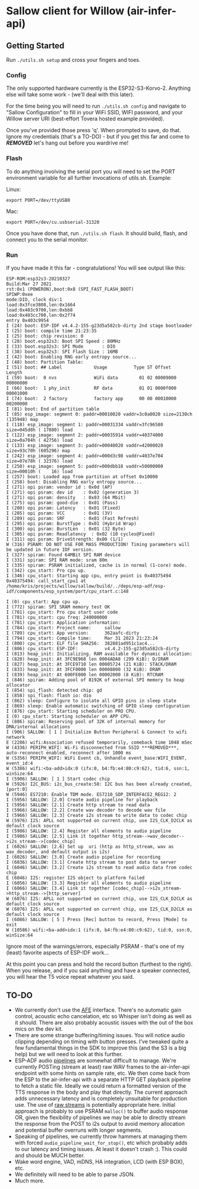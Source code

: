 ﻿# Sallow client for Willow (air-infer-api)

## Getting Started

Run ```./utils.sh setup``` and cross your fingers and toes.

### Config

The only supported hardware currently is the ESP32-S3-Korvo-2. Anything else will take some work - (we'll deal with this later).

For the time being you will need to run ```./utils.sh config``` and navigate to "Sallow Configuration" to fill in your WiFi SSID, WIFI password, and your Willow server URI (best-effort Tovera hosted example provided).

Once you've provided those press 'q'. When prompted to save, do that. Ignore my credentials (that's a TO-DO) - but if you get this far and come to ***REMOVED*** let's hang out before you wardrive me!

### Flash

To do anything involving the serial port you will need to set the PORT environment variable for all further invocations of utils.sh. Example:

Linux:

```export PORT=/dev/ttyUSB0```

Mac:

```export PORT=/dev/cu.usbserial-31320```

Once you have done that, run ```./utils.sh flash```. It should build, flash, and connect you to the serial monitor.

### Run

If you have made it this far - congratulations! You will see output like this:

```
ESP-ROM:esp32s3-20210327
Build:Mar 27 2021
rst:0x1 (POWERON),boot:0x8 (SPI_FAST_FLASH_BOOT)
SPIWP:0xee
mode:DIO, clock div:1
load:0x3fce3808,len:0x1664
load:0x403c9700,len:0xbb8
load:0x403cc700,len:0x2f74
entry 0x403c9954
I (24) boot: ESP-IDF v4.4.2-155-g23d5a582cb-dirty 2nd stage bootloader
I (25) boot: compile time 21:23:35
I (25) boot: chip revision: 0
I (28) boot.esp32s3: Boot SPI Speed : 80MHz
I (33) boot.esp32s3: SPI Mode       : DIO
I (38) boot.esp32s3: SPI Flash Size : 16MB
I (42) boot: Enabling RNG early entropy source...
I (48) boot: Partition Table:
I (51) boot: ## Label            Usage          Type ST Offset   Length
I (59) boot:  0 nvs              WiFi data        01 02 00009000 00006000
I (66) boot:  1 phy_init         RF data          01 01 0000f000 00001000
I (74) boot:  2 factory          factory app      00 00 00010000 00200000
I (81) boot: End of partition table
I (85) esp_image: segment 0: paddr=00010020 vaddr=3c0a0020 size=2130ch (135948) map
I (118) esp_image: segment 1: paddr=00031334 vaddr=3fc96580 size=045d8h ( 17880) load
I (122) esp_image: segment 2: paddr=00035914 vaddr=40374000 size=0a704h ( 42756) load
I (133) esp_image: segment 3: paddr=00040020 vaddr=42000020 size=93c70h (605296) map
I (242) esp_image: segment 4: paddr=000d3c98 vaddr=4037e704 size=07e78h ( 32376) load
I (250) esp_image: segment 5: paddr=000dbb18 vaddr=50000000 size=00010h (    16) load
I (257) boot: Loaded app from partition at offset 0x10000
I (258) boot: Disabling RNG early entropy source...
I (271) opi psram: vendor id : 0x0d (AP)
I (271) opi psram: dev id    : 0x02 (generation 3)
I (271) opi psram: density   : 0x03 (64 Mbit)
I (275) opi psram: good-die  : 0x01 (Pass)
I (280) opi psram: Latency   : 0x01 (Fixed)
I (285) opi psram: VCC       : 0x01 (3V)
I (289) opi psram: SRF       : 0x01 (Fast Refresh)
I (295) opi psram: BurstType : 0x01 (Hybrid Wrap)
I (300) opi psram: BurstLen  : 0x01 (32 Byte)
I (305) opi psram: Readlatency  : 0x02 (10 cycles@Fixed)
I (311) opi psram: DriveStrength: 0x00 (1/1)
W (316) PSRAM: DO NOT USE FOR MASS PRODUCTION! Timing parameters will be updated in future IDF version.
I (327) spiram: Found 64MBit SPI RAM device
I (331) spiram: SPI RAM mode: sram 80m
I (335) spiram: PSRAM initialized, cache is in normal (1-core) mode.
I (342) cpu_start: Pro cpu up.
I (346) cpu_start: Starting app cpu, entry point is 0x40375494
0x40375494: call_start_cpu1 at /home/kris/projects/willow/sallow/build/../deps/esp-adf/esp-idf/components/esp_system/port/cpu_start.c:148

I (0) cpu_start: App cpu up.
I (772) spiram: SPI SRAM memory test OK
I (781) cpu_start: Pro cpu start user code
I (781) cpu_start: cpu freq: 240000000
I (781) cpu_start: Application information:
I (784) cpu_start: Project name:     sallow
I (789) cpu_start: App version:      362aafc-dirty
I (794) cpu_start: Compile time:     Mar 31 2023 21:23:24
I (800) cpu_start: ELF file SHA256:  382881ad951c1ac4...
I (806) cpu_start: ESP-IDF:          v4.4.2-155-g23d5a582cb-dirty
I (813) heap_init: Initializing. RAM available for dynamic allocation:
I (820) heap_init: At 3FC9E968 len 0004ADA8 (299 KiB): D/IRAM
I (827) heap_init: At 3FCE9710 len 00005724 (21 KiB): STACK/DRAM
I (833) heap_init: At 3FCF0000 len 00008000 (32 KiB): DRAM
I (839) heap_init: At 600FE000 len 00002000 (8 KiB): RTCRAM
I (846) spiram: Adding pool of 8192K of external SPI memory to heap allocator
I (854) spi_flash: detected chip: gd
I (858) spi_flash: flash io: dio
I (862) sleep: Configure to isolate all GPIO pins in sleep state
I (869) sleep: Enable automatic switching of GPIO sleep configuration
I (876) cpu_start: Starting scheduler on PRO CPU.
I (0) cpu_start: Starting scheduler on APP CPU.
I (886) spiram: Reserving pool of 32K of internal memory for DMA/internal allocations
I (906) SALLOW: [ 1 ] Initialize Button Peripheral & Connect to wifi network
E (2286) wifi:Association refused temporarily, comeback time 1048 mSec
W (4336) PERIPH_WIFI: Wi-Fi disconnected from SSID ***REMOVED***, auto-reconnect enabled, reconnect after 1000 ms
W (5356) PERIPH_WIFI: WiFi Event cb, Unhandle event_base:WIFI_EVENT, event_id:4
W (5386) wifi:<ba-add>idx:0 (ifx:0, b4:fb:e4:80:c9:62), tid:6, ssn:1, winSize:64
I (5906) SALLOW: [ 1 ] Start codec chip
W (5926) I2C_BUS: i2c_bus_create:58: I2C bus has been already created, [port:0]
W (5946) ES7210: Enable TDM mode. ES7210_SDP_INTERFACE2_REG12: 2
I (5956) SALLOW: [2.0] Create audio pipeline for playback
I (5956) SALLOW: [2.1] Create http stream to read data
I (5966) SALLOW: [2.2] Create wav decoder to decode wav file
I (5966) SALLOW: [2.3] Create i2s stream to write data to codec chip
W (5976) I2S: APLL not supported on current chip, use I2S_CLK_D2CLK as default clock source
I (5986) SALLOW: [2.4] Register all elements to audio pipeline
I (5986) SALLOW: [2.5] Link it together http_stream-->wav_decoder-->i2s_stream-->[codec_chip]
I (6026) SALLOW: [2.6] Set up  uri (http as http_stream, wav as wav_decoder, and default output is i2s)
I (6026) SALLOW: [3.0] Create audio pipeline for recording
I (6036) SALLOW: [3.1] Create http stream to post data to server
I (6046) SALLOW: [3.2] Create i2s stream to read audio data from codec chip
E (6046) I2S: register I2S object to platform failed
I (6056) SALLOW: [3.3] Register all elements to audio pipeline
I (6066) SALLOW: [3.4] Link it together [codec_chip]-->i2s_stream->http_stream-->[http_server]
W (6076) I2S: APLL not supported on current chip, use I2S_CLK_D2CLK as default clock source
W (6076) I2S: APLL not supported on current chip, use I2S_CLK_D2CLK as default clock source
I (6086) SALLOW: [ 5 ] Press [Rec] button to record, Press [Mode] to exit
W (10586) wifi:<ba-add>idx:1 (ifx:0, b4:fb:e4:80:c9:62), tid:0, ssn:0, winSize:64
```

Ignore most of the warnings/errors, especially PSRAM - that's one of my (least) favorite aspects of ESP-IDF work...

At this point you can press and hold the record button (furthest to the right). When you release, and if you said anything and have a speaker connected, you will hear the T5 voice repeat whatever you said.


## TO-DO

- We currently don't use the [AFE](https://www.espressif.com/en/solutions/audio-solutions/esp-afe) interface. There's no automatic gain control, acoustic echo cancelation, etc so Whisper isn't doing as well as it should. There are also probably acoustic issues with the out of the box mics on the dev kit.
- There are some strange buffering/timing issues. You will notice audio clipping depending on timing with button presses. I've tweaked quite a few fundamental things in the SDK to improve this (and the S3 is a big help) but we will need to look at this further.
- ESP-ADF audio [pipelines](https://espressif-docs.readthedocs-hosted.com/projects/esp-adf/en/latest/api-reference/framework/audio_pipeline.html) are somewhat difficult to manage. We're currently POSTing (stream at least) raw WAV frames to the air-infer-api endpoint with some hints on sample rate, etc. We then come back from the ESP to the air-infer-api with a separate HTTP GET playback pipeline to fetch a static file. Ideally we could return a formatted version of the TTS response in the body and play that directly. The current approach adds unnecessary latency and is completely unsuitable for production use. The use of [raw streams](https://espressif-docs.readthedocs-hosted.com/projects/esp-adf/en/latest/api-reference/streams/index.html#raw-stream) is potentially appropriate here. Initial approach is probably to use PSRAM ```malloc()``` to buffer audio response OR, given the flexibility of pipelines we may be able to directly stream the response from the POST to i2s output to avoid memory allocation and potential buffer overruns with longer segments.
- Speaking of pipelines, we currently throw hammers at managing them with forced ```audio_pipeline_wait_for_stop()```, etc which probably adds to our latency and timing issues. At least it doesn't crash :). This could and should be MUCH better.
- Wake word engine, VAD, mDNS, HA integration, LCD (with ESP BOX), etc.
- We definitely will need to be able to parse JSON.
- Much more.
